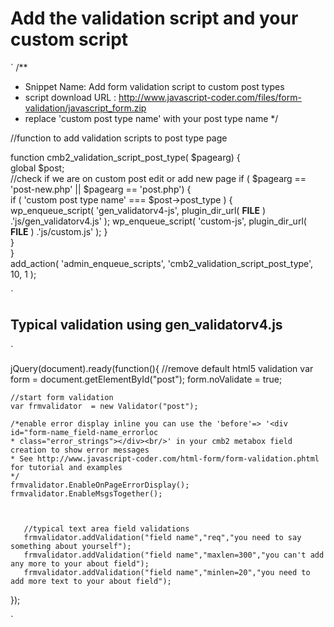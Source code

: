 # Add the validation script and your custom script
`
/** 
 * Snippet Name: Add form validation script to custom post types
 * script download URL : http://www.javascript-coder.com/files/form-validation/javascript_form.zip
 * replace 'custom post type name' with your post type name
 */  

//function to add validation scripts to post type page

function cmb2_validation_script_post_type( $pagearg) {  
    global $post;  
    //check if we are on custom post edit or add new page
    if ( $pagearg == 'post-new.php' || $pagearg == 'post.php') {  
        if ( 'custom post type name' === $post->post_type ) {       
            wp_enqueue_script(  'gen_validatorv4-js', plugin_dir_url( __FILE__ ) .'js/gen_validatorv4.js' ); 
            wp_enqueue_script(  'custom-js', plugin_dir_url( __FILE__ ) .'js/custom.js' ); 
        }  
    }  
}  
add_action( 'admin_enqueue_scripts', 'cmb2_validation_script_post_type', 10, 1 ); 

`


## Typical validation using gen_validatorv4.js
`

jQuery(document).ready(function(){
     //remove default html5 validation
    var form = document.getElementById("post");
    form.noValidate = true;

    //start form validation
    var frmvalidator  = new Validator("post");

    /*enable error display inline you can use the 'before'=> '<div id="form-name_field-name_errorloc     
    * class="error_strings"></div><br/>' in your cmb2 metabox field creation to show error messages 
    * See http://www.javascript-coder.com/html-form/form-validation.phtml for tutorial and examples
    */
    frmvalidator.EnableOnPageErrorDisplay();
    frmvalidator.EnableMsgsTogether();

   
    
       //typical text area field validations 
       frmvalidator.addValidation("field name","req","you need to say something about yourself");
       frmvalidator.addValidation("field name","maxlen=300","you can't add any more to your about field");
       frmvalidator.addValidation("field name","minlen=20","you need to add more text to your about field");

});

 `
